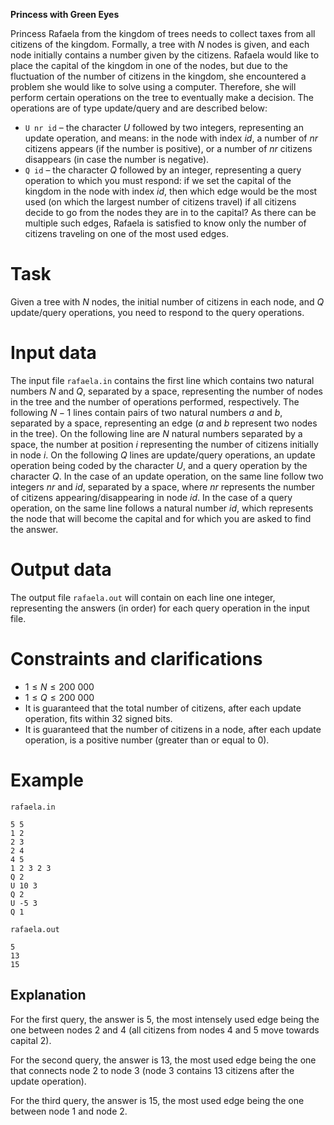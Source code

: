 **Princess with Green Eyes**

Princess Rafaela from the kingdom of trees needs to collect taxes from all citizens of the kingdom. Formally, a tree with $N$ nodes is given, and each node initially contains a number given by the citizens. Rafaela would like to place the capital of the kingdom in one of the nodes, but due to the fluctuation of the number of citizens in the kingdom, she encountered a problem she would like to solve using a computer. Therefore, she will perform certain operations on the tree to eventually make a decision. The operations are of type update/query and are described below:

* `U nr id` – the character $U$ followed by two integers, representing an update operation, and means: in the node with index $id$, a number of $nr$ citizens appears (if the number is positive), or a number of $nr$ citizens disappears (in case the number is negative).
* `Q id` – the character $Q$ followed by an integer, representing a query operation to which you must respond: if we set the capital of the kingdom in the node with index $id$, then which edge would be the most used (on which the largest number of citizens travel) if all citizens decide to go from the nodes they are in to the capital? As there can be multiple such edges, Rafaela is satisfied to know only the number of citizens traveling on one of the most used edges.

# Task

Given a tree with $N$ nodes, the initial number of citizens in each node, and $Q$ update/query operations, you need to respond to the query operations.

# Input data

The input file `rafaela.in` contains the first line which contains two natural numbers $N$ and $Q$, separated by a space, representing the number of nodes in the tree and the number of operations performed, respectively. The following $N-1$ lines contain pairs of two natural numbers $a$ and $b$, separated by a space, representing an edge ($a$ and $b$ represent two nodes in the tree). On the following line are $N$ natural numbers separated by a space, the number at position $i$ representing the number of citizens initially in node $i$. On the following $Q$ lines are update/query operations, an update operation being coded by the character $U$, and a query operation by the character $Q$. In the case of an update operation, on the same line follow two integers $nr$ and $id$, separated by a space, where $nr$ represents the number of citizens appearing/disappearing in node $id$. In the case of a query operation, on the same line follows a natural number $id$, which represents the node that will become the capital and for which you are asked to find the answer.

# Output data

The output file `rafaela.out` will contain on each line one integer, representing the answers (in order) for each query operation in the input file.

# Constraints and clarifications

* $1 \leq N \leq 200\ 000$
* $1 \leq Q \leq 200\ 000$
* It is guaranteed that the total number of citizens, after each update operation, fits within 32 signed bits.
* It is guaranteed that the number of citizens in a node, after each update operation, is a positive number (greater than or equal to $0$).

# Example

`rafaela.in`
```
5 5
1 2
2 3
2 4
4 5
1 2 3 2 3
Q 2
U 10 3
Q 2
U -5 3
Q 1
```

`rafaela.out`
```
5 
13
15
```

## Explanation

For the first query, the answer is $5$, the most intensely used edge being the one between nodes $2$ and $4$ (all citizens from nodes $4$ and $5$ move towards capital $2$).

For the second query, the answer is $13$, the most used edge being the one that connects node $2$ to node $3$ (node $3$ contains $13$ citizens after the update operation).

For the third query, the answer is $15$, the most used edge being the one between node $1$ and node $2$.